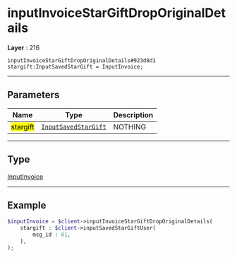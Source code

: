 # inputInvoiceStarGiftDropOriginalDetails

**Layer** : 216

```tl
inputInvoiceStarGiftDropOriginalDetails#923d8d1 stargift:InputSavedStarGift = InputInvoice;
```

---

## Parameters

| Name | Type | Description |
| :---: | :---: | :--- |
| <mark>stargift</mark> | [`InputSavedStarGift`](type/InputSavedStarGift) | NOTHING |

---

## Type

[InputInvoice](type/InputInvoice)

---

## Example

```php
$inputInvoice = $client->inputInvoiceStarGiftDropOriginalDetails(
	stargift : $client->inputSavedStarGiftUser(
		msg_id : 81,
	),
);
```